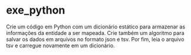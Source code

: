 # exe_python

Crie um código em Python com um dicionário estático para armazenar as informações da entidade a ser mapeada. Crie também um algoritmo para salvar os dados em arquivos no formato json e tsv. Por fim, leia o arquivo tsv e carregue novamente em um dicionário.
